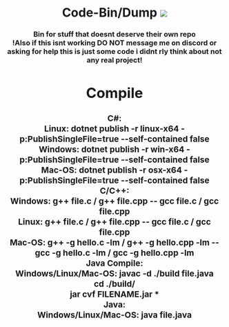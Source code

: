 <div align="center">
  <h1>Code-Bin/Dump</h>
  <img src="https://komarev.com/ghpvc/?username=1890&label=views&style=flat-square"><br>
  <h3>Bin for stuff that doesnt deserve their own repo<br>
  !Also if this isnt working DO NOT message me on discord or asking for help this is just some code i didnt rly think about not any real project!
    
<div> <!-- align="center" -->
  <h1>Compile</h>
  <h3>C#:
      <br>Linux: dotnet publish -r linux-x64 -p:PublishSingleFile=true --self-contained false
      <br>Windows: dotnet publish -r win-x64 -p:PublishSingleFile=true --self-contained false
      <br>Mac-OS: dotnet publish -r osx-x64 -p:PublishSingleFile=true --self-contained false
  <br>
  C/C++:
      <br>Windows: g++ file.c / g++ file.cpp   --   gcc file.c / gcc file.cpp
      <br>Linux: g++ file.c / g++ file.cpp   --   gcc file.c / gcc file.cpp
      <br>Mac-OS: g++ -g hello.c -lm / g++ -g hello.cpp -lm   --   gcc -g hello.c -lm / gcc -g hello.cpp -lm
  <br>
  Java Compile:
      <br>Windows/Linux/Mac-OS: javac -d ./build file.java
      <br>                      cd ./build/
      <br>                      jar cvf FILENAME.jar *
  <br>
  Java:  
      <br>Windows/Linux/Mac-OS: java file.java

